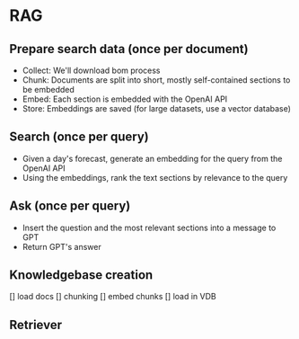 # RAG

## Prepare search data (once per document)
- Collect: We'll download bom process
- Chunk: Documents are split into short, mostly self-contained sections to be embedded
- Embed: Each section is embedded with the OpenAI API
- Store: Embeddings are saved (for large datasets, use a vector database)

## Search (once per query)
- Given a day's forecast, generate an embedding for the query from the OpenAI API
- Using the embeddings, rank the text sections by relevance to the query

## Ask (once per query)
- Insert the question and the most relevant sections into a message to GPT
- Return GPT's answer

## Knowledgebase creation
[] load docs
[] chunking
[] embed chunks
[] load in VDB

## Retriever
